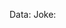 Data: <!-- script:start TODAY -->  <!-- script:end TODAY -->
Joke:
<!-- script:start JOKE -->

<!-- script:end JOKE -->